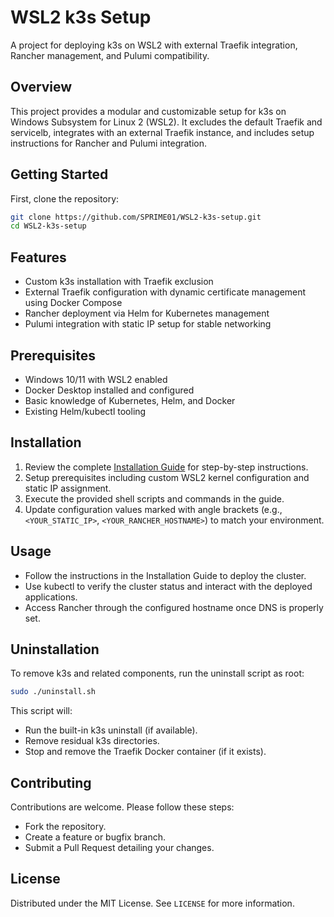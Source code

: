 # WSL2 k3s Setup

A project for deploying k3s on WSL2 with external Traefik integration, Rancher management, and Pulumi compatibility.

## Overview
This project provides a modular and customizable setup for k3s on Windows Subsystem for Linux 2 (WSL2). It excludes the default Traefik and servicelb, integrates with an external Traefik instance, and includes setup instructions for Rancher and Pulumi integration.

## Getting Started
First, clone the repository:
```bash
git clone https://github.com/SPRIME01/WSL2-k3s-setup.git
cd WSL2-k3s-setup
```


## Features
- Custom k3s installation with Traefik exclusion
- External Traefik configuration with dynamic certificate management using Docker Compose
- Rancher deployment via Helm for Kubernetes management
- Pulumi integration with static IP setup for stable networking

## Prerequisites
- Windows 10/11 with WSL2 enabled
- Docker Desktop installed and configured
- Basic knowledge of Kubernetes, Helm, and Docker
- Existing Helm/kubectl tooling

## Installation
1. Review the complete [Installation Guide](docs/Installation%20guide.md) for step-by-step instructions.
2. Setup prerequisites including custom WSL2 kernel configuration and static IP assignment.
3. Execute the provided shell scripts and commands in the guide.
4. Update configuration values marked with angle brackets (e.g., `<YOUR_STATIC_IP>`, `<YOUR_RANCHER_HOSTNAME>`) to match your environment.

## Usage
- Follow the instructions in the Installation Guide to deploy the cluster.
- Use kubectl to verify the cluster status and interact with the deployed applications.
- Access Rancher through the configured hostname once DNS is properly set.

## Uninstallation
To remove k3s and related components, run the uninstall script as root:
```bash
sudo ./uninstall.sh
```
This script will:
- Run the built-in k3s uninstall (if available).
- Remove residual k3s directories.
- Stop and remove the Traefik Docker container (if it exists).

## Contributing
Contributions are welcome. Please follow these steps:
- Fork the repository.
- Create a feature or bugfix branch.
- Submit a Pull Request detailing your changes.

## License
Distributed under the MIT License. See `LICENSE` for more information.

